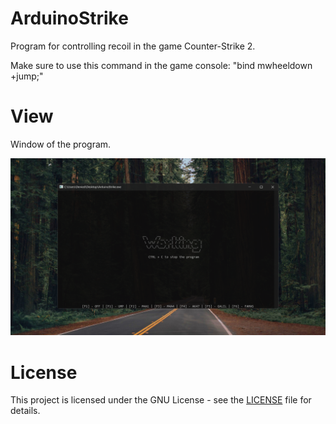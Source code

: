# ArduinoStrike
Program for controlling recoil in the game Counter-Strike 2.

Make sure to use this command in the game console: "bind mwheeldown +jump;"

# View
Window of the program.

![alt text](https://raw.githubusercontent.com/DeniedAccessLife/ArduinoStrike/master/view.png)

# License
This project is licensed under the GNU License - see the [LICENSE](LICENSE) file for details.
